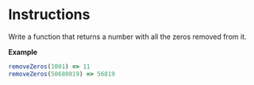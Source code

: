 # Instructions

Write a function that returns a number with all the zeros removed from it.

**Example**

```js
removeZeros(1001) => 11
removeZeros(50680019) => 56819
```
